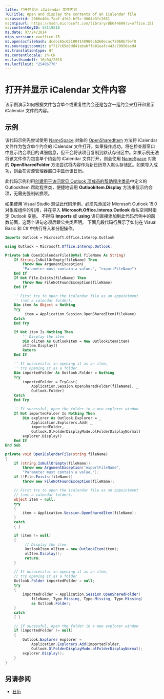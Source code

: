 ```yaml
---
title: 打开并显示 iCalendar 文件内容
TOCTitle: Open and display the contents of an iCalendar file
ms:assetid: 2066e404-7aaf-4fd2-bf5c-9604e3fc2681
ms:mtpsurl: https://msdn.microsoft.com/library/Bb644609(v=office.15)
ms:contentKeyID: 55119818
ms.date: 07/24/2014
mtps_version: v=office.15
ms.openlocfilehash: dcebc65c651804148969c6260ecac72060bf9ef0
ms.sourcegitcommit: ef717c65d8dd41ababffb01eafc443c79950aed4
ms.translationtype: HT
ms.contentlocale: zh-CN
ms.lasthandoff: 10/04/2018
ms.locfileid: "25406776"
---
```

# <a name="open-and-display-the-contents-of-an-icalendar-file"></a>打开并显示 iCalendar 文件内容

该示例演示如何根据文件包含单个或重复性约会还是包含一组约会来打开和显示 iCalendar 文件的内容。

## <a name="example"></a>示例

该代码示例先尝试使用 [NameSpace](https://msdn.microsoft.com/library/bb645399\(v=office.15\)) 对象的 [OpenSharedItem](https://msdn.microsoft.com/library/bb645857\(v=office.15\)) 方法将 iCalendar 文件作为包含单个约会的 iCalendar 文件打开。如果操作成功，将在检查器窗口中显示约会项目的详细信息，但不会将该项目复制到默认存储区中。如果示例无法将该文件作为包含单个约会的 iCalendar 文件打开，则会使用 [NameSpace](https://msdn.microsoft.com/library/bb610157\(v=office.15\)) 对象的 **OpenSharedFolder** 方法尝试将内容作为新日历导入默认存储区。如果导入成功，则会在资源管理器窗口中显示该日历。

此代码示例利用[创建用于访问常见 Outlook 项成员的帮助程序类员](how-to-create-a-helper-class-to-access-common-outlook-item-members.md)中定义的 OutlookItem 帮助程序类，便捷地调用 **OutlookItem.Display** 方法来显示约会项，无需先强制转换项。

如果使用 Visual Studio 测试此代码示例，必须先添加对 Microsoft Outlook 15.0 对象库组件的引用，并在导入 **Microsoft.Office.Interop.Outlook** 命名空间时指定 Outlook 变量。 不得将 **Imports** 或 **using** 语句直接添加到此代码示例中的函数前面，这两个语句必须后跟公共类声明。 下面几段代码行展示了如何在 Visual Basic 和 C\# 中执行导入和分配操作。

```vb
Imports Outlook = Microsoft.Office.Interop.Outlook
```


```csharp
using Outlook = Microsoft.Office.Interop.Outlook;
```


```vb
Private Sub OpenICalendarFile(ByVal fileName As String)
    If String.IsNullOrEmpty(fileName) Then
        Throw New ArgumentException(_
        "Parameter must contain a value.", "exportFileName")
    End If
    If Not File.Exists(fileName) Then
        Throw New FileNotFoundException(fileName)
    End If

    '' First try to open the icalendar file as an appointment 
    '' (not a calendar folder).
    Dim item As Object = Nothing
    Try
         item = Application.Session.OpenSharedItem(fileName)
    Catch
    End Try

    If Not item Is Nothing Then
        '' Display the item
        Dim olItem As OutlookItem = New OutlookItem(item)
        olItem.Display()
        Return
    End If

    '' If unsucessful in opening it as an item, 
    '' try opening it as a folder
    Dim importedFolder As Outlook.Folder = Nothing
    Try
        importedFolder = TryCast( _
            Application.Session.OpenSharedFolder(fileName), _
            Outlook.Folder)
    Catch
    End Try

    '' If sucessful, open the folder in a new explorer window
    If Not importedFolder Is Nothing Then
        Dim explorer As Outlook.Explorer = _
            Application.Explorers.Add( _
            importedFolder, _
            Outlook.OlFolderDisplayMode.olFolderDisplayNormal)
        explorer.Display()
    End If
End Sub
```


```csharp
private void OpenICalendarFile(string fileName)
{
    if (string.IsNullOrEmpty(fileName))
        throw new ArgumentException("exportFileName", 
        "Parameter must contain a value.");
    if (!File.Exists(fileName))
        throw new FileNotFoundException(fileName);

    // First try to open the icalendar file as an appointment 
    // (not a calendar folder).
    object item = null;
    try
    {
        item = Application.Session.OpenSharedItem(fileName);
    }
    catch
    { }

    if (item != null)
    {
         // Display the item
         OutlookItem olItem = new OutlookItem(item);
         olItem.Display();
         return;
    }

    // If unsucessful in opening it as an item, 
    // try opening it as a folder
    Outlook.Folder importedFolder = null;
    try
    {
        importedFolder = Application.Session.OpenSharedFolder(
            fileName, Type.Missing, Type.Missing, Type.Missing) 
            as Outlook.Folder;
    }
    catch
    { }

    // If sucessful, open the folder in a new explorer window
    if (importedFolder != null)
    {
        Outlook.Explorer explorer =
            Application.Explorers.Add(importedFolder, 
            Outlook.OlFolderDisplayMode.olFolderDisplayNormal);
        explorer.Display();
    }
}
```

## <a name="see-also"></a>另请参阅

- [日历](calendar.md)

